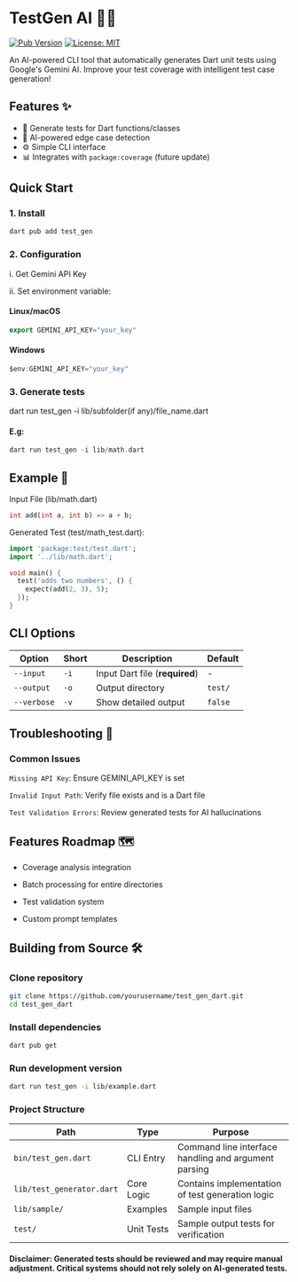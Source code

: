 # TestGen AI 🤖🧪

[![Pub Version](https://img.shields.io/pub/v/test_gen_ai)](https://pub.dev/packages/test_gen)
[![License: MIT](https://img.shields.io/badge/License-MIT-yellow.svg)](https://opensource.org/licenses/MIT)

An AI-powered CLI tool that automatically generates Dart unit tests using Google's Gemini AI. Improve your test coverage with intelligent test case generation!

## Features ✨

- 🚀 Generate tests for Dart functions/classes
- 🧠 AI-powered edge case detection
- ⚙️ Simple CLI interface
- 📊 Integrates with `package:coverage` (future update)


## Quick Start
### 1. Install
```dart
dart pub add test_gen
```

### 2. Configuration
i. Get Gemini API Key

ii. Set environment variable:
#### Linux/macOS
```dart
export GEMINI_API_KEY="your_key"
```
#### Windows
```dart
$env:GEMINI_API_KEY="your_key"
```

### 3. Generate tests
dart run test_gen -i lib/subfolder(if any)/file_name.dart
#### E.g:
```dart
dart run test_gen -i lib/math.dart
```

## Example 🧪
Input File (lib/math.dart)
```dart
int add(int a, int b) => a + b;
```
Generated Test (test/math_test.dart):
```dart
import 'package:test/test.dart';
import '../lib/math.dart';

void main() {
  test('adds two numbers', () {
    expect(add(2, 3), 5);
  });
}
```

## CLI Options

| Option         | Short | Description                  | Default     |
|----------------|-------|------------------------------|-------------|
| `--input`      | `-i`  | Input Dart file (**required**) | -           |
| `--output`     | `-o`  | Output directory             | `test/`     |
| `--verbose`    | `-v`  | Show detailed output         | `false`     |

## Troubleshooting 🚨
### Common Issues
`Missing API Key`: Ensure GEMINI_API_KEY is set

`Invalid Input Path`: Verify file exists and is a Dart file

`Test Validation Errors`: Review generated tests for AI hallucinations

## Features Roadmap 🗺️
- Coverage analysis integration

- Batch processing for entire directories

- Test validation system

- Custom prompt templates

## Building from Source 🛠️
### Clone repository
```bash
git clone https://github.com/yourusername/test_gen_dart.git
cd test_gen_dart
```

### Install dependencies
```bash
dart pub get
```
### Run development version
```bash
dart run test_gen -i lib/example.dart
```
### Project Structure

| Path                          | Type             | Purpose                                                                 |
|-------------------------------|------------------|-------------------------------------------------------------------------|
| `bin/test_gen.dart`           | CLI Entry        | Command line interface handling and argument parsing                    |
| `lib/test_generator.dart`     | Core Logic       | Contains implementation of test generation logic                        |
| `lib/sample/`                 | Examples         | Sample input files                                                      |
| `test/`                       | Unit Tests       | Sample output tests for verification                                    |


#### Disclaimer: Generated tests should be reviewed and may require manual adjustment. Critical systems should not rely solely on AI-generated tests.
